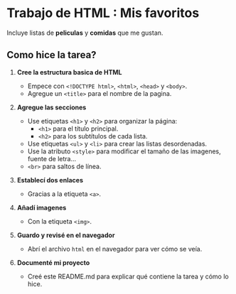 # Trabajo de HTML : Mis favoritos
Incluye listas de **peliculas** y **comidas** que me gustan.

## Como hice la tarea?

1. **Cree la estructura basica de HTML**

    - Empece con `<!DOCTYPE html>`, `<html>`, `<head>` y `<body>`.
    - Agregue un `<title>` para el nombre de la pagina.

2. **Agregue las secciones**

    - Use etiquetas `<h1>` y `<h2>` para organizar la página:
        - `<h1>` para el título principal.
        - `<h2>` para los subtítulos de cada lista.
    - Use etiquetas `<ul>` y `<li>` para crear las listas desordenadas.
    - Use la atributo `<style>` para modificar el tamaño de las imagenes, fuente de letra...
    - `<br>` para saltos de línea.

3. **Establecí dos enlaces**

    - Gracias a la etiqueta `<a>`.

4. **Añadí imagenes**

    - Con la etiqueta `<img>`.

5. **Guardo y revisé en el navegador**  

   - Abrí el archivo `html` en el navegador para ver cómo se veía.

6. **Documenté mi proyecto**  
   - Creé este README.md para explicar qué contiene la tarea y cómo lo hice.